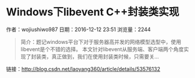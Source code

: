 # Windows下libevent C++封装类实现
作者：wojiushiwo987
日期：2016-12-12 23:51
浏览量：2244
> 简介：题记windows平台下对于服务器高并发的网络模型选型中，使用libevent是个不错的选择。 
本文针对libevent从服务端、客户端两个角度实现了封装类，真正做到，我们在使用封装类时候，只需要关...

 链接：http://blog.csdn.net/laoyang360/article/details/53576132
